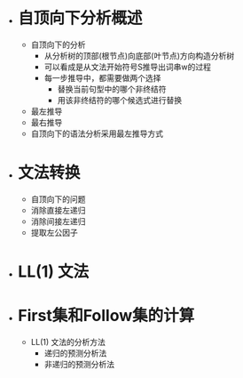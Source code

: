 - # 自顶向下分析概述  
	- 自顶向下的分析  
		- 从分析树的顶部(根节点)向底部(叶节点)方向构造分析树  
		- 可以看成是从文法开始符号S推导出词串w的过程  
		- 每一步推导中，都需要做两个选择  
			- 替换当前句型中的哪个非终结符  
			- 用该非终结符的哪个候选式进行替换  
	- 最左推导  
	- 最右推导  
	- 自顶向下的语法分析采用最左推导方式  
- # 文法转换  
	- 自顶向下的问题  
	- 消除直接左递归  
	- 消除间接左递归  
	- 提取左公因子  
- # LL(1) 文法  
- # First集和Follow集的计算  
	- LL(1) 文法的分析方法  
		- 递归的预测分析法  
		- 非递归的预测分析法  